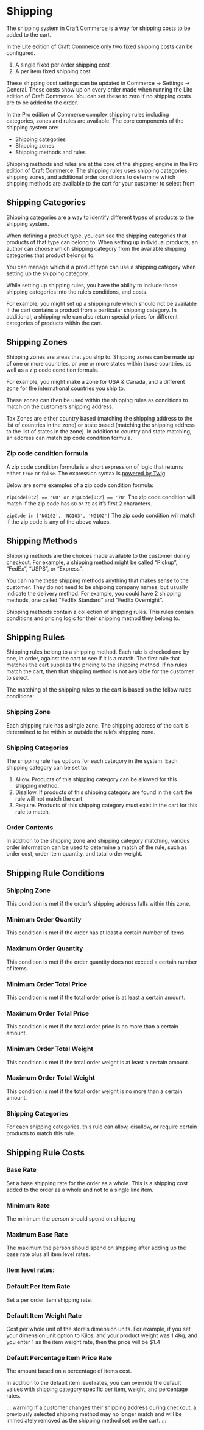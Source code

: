 # Shipping

The shipping system in Craft Commerce is a way for shipping costs to be added to the cart.

In the Lite edition of Craft Commerce only two fixed shipping costs can be configured.

1) A single fixed per order shipping cost
2) A per item fixed shipping cost

These shipping cost settings can be updated in Commerce → Settings → General. These costs show up on every order made when running the Lite edition of Craft Commerce.
You can set these to zero if no shipping costs are to be added to the order.

In the Pro edition of Commerce complex shipping rules including categories, zones and rules are available. The core components of the shipping system are:

- Shipping categories
- Shipping zones
- Shipping methods and rules

Shipping methods and rules are at the core of the shipping engine in the Pro edition of Craft Commerce.
The shipping rules uses shipping categories, shipping zones, and additional order conditions to determine which shipping methods are available to the cart for your customer to select from.

## Shipping Categories

Shipping categories are a way to identify different types of products to the shipping system.

When defining a product type, you can see the shipping categories that products of that type can belong to. When setting up individual products, an author can choose which shipping category from the available shipping categories that product belongs to.

You can manage which if a product type can use a shipping category when setting up the shipping category.

While setting up shipping rules, you have the ability to include those shipping categories into the rule’s conditions, and costs.

For example, you might set up a shipping rule which should not be available if the cart contains a product from a particular shipping category. In additional, a shipping rule can also return special prices for different categories of products within the cart.

## Shipping Zones

Shipping zones are areas that you ship to. Shipping zones can be made up of one or more countries, or one or more states within those countries, as well as a zip code condition formula.

For example, you might make a zone for USA & Canada, and a different zone for the international countries you ship to.

These zones can then be used within the shipping rules as conditions to match on the customers shipping address.

Tax Zones are either country based (matching the shipping address to the list of countries in the zone) or state based (matching the shipping address to the list of states in the zone). In addition
to country and state matching, an address can match zip code condition formula.

### Zip code condition formula

A zip code condition formula is a short expression of logic that returns either `true` or `false`. The expression syntax is [powered by Twig](https://twig.symfony.com/doc/2.x/templates.html#expressions).

Below are some examples of a zip code condition formula:

`zipCode[0:2] == '60' or zipCode[0:2] == '70'`
The zip code condition will match if the zip code has `60` or `70` as it’s first 2 characters.

`zipCode in ['NG102', 'NG103', 'NG102']`
The zip code condition will match if the zip code is any of the above values.

## Shipping Methods

Shipping methods are the choices made available to the customer during checkout. For example, a shipping method might be called “Pickup”, “FedEx”, “USPS”, or “Express”.

You can name these shipping methods anything that makes sense to the customer. They do not need to be shipping company names, but usually indicate the delivery method. For example, you could have 2 shipping methods, one called “FedEx Standard” and “FedEx Overnight”.

Shipping methods contain a collection of shipping rules. This rules contain conditions and pricing logic for their shipping method they belong to.

## Shipping Rules

Shipping rules belong to a shipping method. Each rule is checked one by one, in order, against the cart to see if it is a match. The first rule that matches the cart supplies the pricing to the shipping method. If no rules match the cart, then that shipping method is not available for the customer to select.

The matching of the shipping rules to the cart is based on the follow rules conditions:

### Shipping Zone

Each shipping rule has a single zone. The shipping address of the cart is determined to be within or outside the rule’s shipping zone.

### Shipping Categories

The shipping rule has options for each category in the system. Each shipping category can be set to:

1. Allow. Products of this shipping category can be allowed for this shipping method.
2. Disallow. If products of this shipping category are found in the cart the rule will not match the cart.
3. Require. Products of this shipping category must exist in the cart for this rule to match.

### Order Contents

In addition to the shipping zone and shipping category matching, various order information can be used to determine a match of the rule, such as order cost, order item quantity, and total order weight.

## Shipping Rule Conditions

### Shipping Zone

This condition is met if the order’s shipping address falls within this zone.

### Minimum Order Quantity

This condition is met if the order has at least a certain number of items.

### Maximum Order Quantity

This condition is met if the order quantity does not exceed a certain number of items.

### Minimum Order Total Price

This condition is met if the total order price is at least a certain amount.

### Maximum Order Total Price

This condition is met if the total order price is no more than a certain amount.

### Minimum Order Total Weight

This condition is met if the total order weight is at least a certain amount.

### Maximum Order Total Weight

This condition is met if the total order weight is no more than a certain amount.

### Shipping Categories

For each shipping categories, this rule can allow, disallow, or require certain products to match this rule.

## Shipping Rule Costs

### Base Rate

Set a base shipping rate for the order as a whole. This is a shipping cost added to the order as a whole and not to a single line item.

### Minimum Rate

The minimum the person should spend on shipping.

### Maximum Base Rate

The maximum the person should spend on shipping after adding up the base rate plus all item level rates.

### Item level rates:

### Default Per Item Rate

Set a per order item shipping rate.

### Default Item Weight Rate

Cost per whole unit of the store’s dimension units. For example, if you set your dimension unit option to Kilos, and your product weight was 1.4Kg, and you enter 1 as the item weight rate, then the price will be $1.4

### Default Percentage Item Price Rate

The amount based on a percentage of items cost.

In addition to the default item level rates, you can override the default values with shipping category specific per item, weight, and percentage rates.

::: warning
If a customer changes their shipping address during checkout, a previously selected shipping method may no longer match and will be immediately removed as the shipping method set on the cart.
:::

